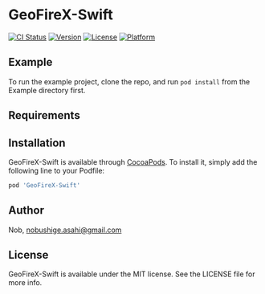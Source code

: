 # GeoFireX-Swift

[![CI Status](https://img.shields.io/travis/Nob/GeoFireX-Swift.svg?style=flat)](https://travis-ci.org/Nob/GeoFireX-Swift)
[![Version](https://img.shields.io/cocoapods/v/GeoFireX-Swift.svg?style=flat)](https://cocoapods.org/pods/GeoFireX-Swift)
[![License](https://img.shields.io/cocoapods/l/GeoFireX-Swift.svg?style=flat)](https://cocoapods.org/pods/GeoFireX-Swift)
[![Platform](https://img.shields.io/cocoapods/p/GeoFireX-Swift.svg?style=flat)](https://cocoapods.org/pods/GeoFireX-Swift)

## Example

To run the example project, clone the repo, and run `pod install` from the Example directory first.

## Requirements

## Installation

GeoFireX-Swift is available through [CocoaPods](https://cocoapods.org). To install
it, simply add the following line to your Podfile:

```ruby
pod 'GeoFireX-Swift'
```

## Author

Nob, nobushige.asahi@gmail.com

## License

GeoFireX-Swift is available under the MIT license. See the LICENSE file for more info.
